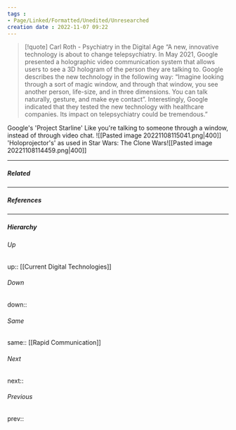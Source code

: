 ```yaml
---
tags :
- Page/Linked/Formatted/Unedited/Unresearched
creation date : 2022-11-07 09:22 
---
```


> [!quote] Carl Roth - Psychiatry in the Digital Age
> “A new, innovative technology is about to change telepsychiatry. In May 2021, Google presented a holographic video communication system that allows users to see a 3D hologram of the person they are talking to. Google describes the new technology in the following way: “Imagine looking through a sort of magic window, and through that window, you see another person, life-size, and in three dimensions. You can talk naturally, gesture, and make eye contact”. Interestingly, Google indicated that they tested the new technology with healthcare companies. Its impact on telepsychiatry could be tremendous.”

Google's 'Project Starline' 
Like you're talking to someone through a window, instead of through video chat.
![[Pasted image 20221108115041.png|400]]
'Holoprojector's' as used in Star Wars: The Clone Wars![[Pasted image 20221108114459.png|400]]

---
##### Related


---
##### References


---
##### Hierarchy
###### Up
up:: [[Current Digital Technologies]]
###### Down
down:: 
###### Same
same:: [[Rapid Communication]]
###### Next
next:: 
###### Previous
prev:: 